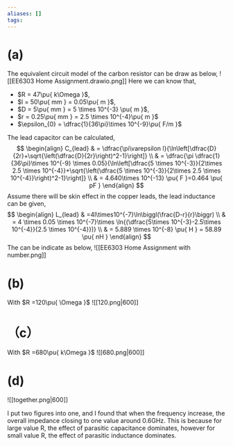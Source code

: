 ```yaml
---
aliases: []
tags:
---
```

# (a)

The equivalent circuit model of the carbon resistor can be draw as below,
![[EE6303 Home Assignment.drawio.png]]
Here we can know that, 
- $R = 47\pu{ k\Omega }$, 
- $l = 50\pu{ mm }  = 0.05\pu{ m }$, 
- $D = 5\pu{ mm } = 5 \times 10^{-3} \pu{ m }$, 
- $r = 0.25\pu{ mm } = 2.5 \times 10^{-4}\pu{ m }$
- $\epsilon_{0} = \dfrac{1}{36\pi}\times 10^{-9}\pu{ F/m }$

The lead capacitor can be calculated,
$$
\begin{align}
C_{lead}  & = \dfrac{\pi\varepsilon l}{\ln\left[\dfrac{D}{2r}+\sqrt{\left(\dfrac{D}{2r}\right)^2-1}\right]} \\
 &  = \dfrac{\pi \dfrac{1}{36\pi}\times 10^{-9} \times 0.05}{\ln\left[\dfrac{5 \times 10^{-3}}{2\times 2.5 \times 10^{-4}}+\sqrt{\left(\dfrac{5 \times 10^{-3}}{2\times 2.5 \times 10^{-4}}\right)^2-1}\right]}  \\
 & = 4.640\times 10^{-13} \pu{ F }=0.464 \pu{ pF }
\end{align}
$$
Assume there will be skin effect in the copper leads, the lead inductance can be given,
$$
\begin{align}
L_{lead} & =4l\times10^{-7}\ln\biggl(\frac{D-r}{r}\biggr) \\
 &  = 4 \times 0.05 \times 10^{-7}\times \ln{(\dfrac{5\times 10^{-3}-2.5\times 10^{-4}}{2.5 \times 10^{-4}})} \\
 & = 5.889 \times 10^{-8} \pu{ H } = 58.89 \pu{ nH }
\end{align}
$$
The can be indicate as below,
![[EE6303 Home Assignment with number.png]]

# (b)

With $R =120\pu{ \Omega }$
![[120.png|600]]

# （c）

With $R =680\pu{ k\Omega }$
![[680.png|600]]
# (d)

![[together.png|600]]

I put two figures into one, and I found that when the frequency increase, the overall impedance closing to one value around 0.6GHz. This is because for large value R, the effect of  parasitic capacitance dominates, however for small value R, the effect of parasitic inductance dominates.
